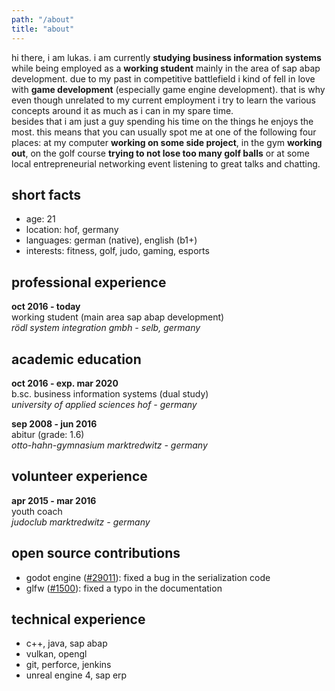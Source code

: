 ```yaml
---
path: "/about"
title: "about"
---
```


hi there, i am lukas. i am currently **studying business information systems** while being employed as a **working student** mainly in the area of sap abap development. due to my past in competitive battlefield i kind of fell in love with **game development** (especially game engine development). that is why even though unrelated to my current employment i try to learn the various concepts around it as much as i can in my spare time. \
besides that i am just a guy spending his time on the things he enjoys the most. this means that you can usually spot me at one of the following four places: at my computer **working on some side project**, in the gym **working out**, on the golf course **trying to not lose too many golf balls** or at some local entrepreneurial networking event listening to great talks and chatting.

## short facts

- age: 21
- location: hof, germany
- languages: german (native), english (b1+)
- interests: fitness, golf, judo, gaming, esports

## professional experience

**oct 2016 - today**\
working student (main area sap abap development)\
*rödl system integration gmbh - selb, germany*

## academic education

**oct 2016 - exp. mar 2020**\
b.sc. business information systems (dual study)\
*university of applied sciences hof - germany*

**sep 2008 - jun 2016**\
abitur (grade: 1.6)\
*otto-hahn-gymnasium marktredwitz - germany*

## volunteer experience

**apr 2015 - mar 2016**\
youth coach\
*judoclub marktredwitz - germany*

## open source contributions

- godot engine ([#29011](https://github.com/godotengine/godot/pull/29011)): fixed a bug in the serialization code
- glfw ([#1500](https://github.com/glfw/glfw/pull/1500)): fixed a typo in the documentation

## technical experience
- c++, java, sap abap
- vulkan, opengl
- git, perforce, jenkins
- unreal engine 4, sap erp
